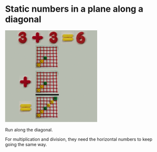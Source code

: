 # Static numbers in a plane along a diagonal

![](../img/plane_m_300.gif)

Run along the diagonal.

For multiplication and division, they need the horizontal numbers to keep going the same way.
